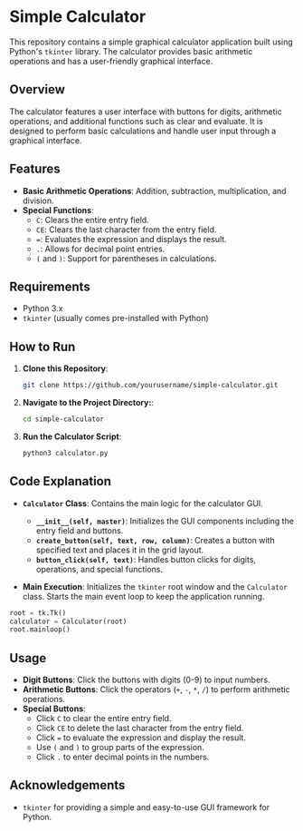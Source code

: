# Simple Calculator

This repository contains a simple graphical calculator application built using Python's `tkinter` library. The calculator provides basic arithmetic operations and has a user-friendly graphical interface.

## Overview

The calculator features a user interface with buttons for digits, arithmetic operations, and additional functions such as clear and evaluate. It is designed to perform basic calculations and handle user input through a graphical interface.

## Features

- **Basic Arithmetic Operations**: Addition, subtraction, multiplication, and division.
- **Special Functions**:
  - `C`: Clears the entire entry field.
  - `CE`: Clears the last character from the entry field.
  - `=`: Evaluates the expression and displays the result.
  - `.`: Allows for decimal point entries.
  - `(` and `)`: Support for parentheses in calculations.

## Requirements

- Python 3.x
- `tkinter` (usually comes pre-installed with Python)

## How to Run

1. **Clone this Repository**:
   ```bash
   git clone https://github.com/yourusername/simple-calculator.git
2. **Navigate to the Project Directory:**:
   ```bash
   cd simple-calculator
3. **Run the Calculator Script**:
   ```bash
   python3 calculator.py

## Code Explanation

- **`Calculator` Class**: Contains the main logic for the calculator GUI.
  - **`__init__(self, master)`**: Initializes the GUI components including the entry field and buttons.
  - **`create_button(self, text, row, column)`**: Creates a button with specified text and places it in the grid layout.
  - **`button_click(self, text)`**: Handles button clicks for digits, operations, and special functions.

- **Main Execution**: Initializes the `tkinter` root window and the `Calculator` class. Starts the main event loop to keep the application running.

```python
root = tk.Tk()
calculator = Calculator(root)
root.mainloop()
```

## Usage

- **Digit Buttons**: Click the buttons with digits (0-9) to input numbers.
- **Arithmetic Buttons**: Click the operators (`+`, `-`, `*`, `/`) to perform arithmetic operations.
- **Special Buttons**:
  - Click `C` to clear the entire entry field.
  - Click `CE` to delete the last character from the entry field.
  - Click `=` to evaluate the expression and display the result.
  - Use `(` and `)` to group parts of the expression.
  - Click `.` to enter decimal points in the numbers.

## Acknowledgements

- `tkinter` for providing a simple and easy-to-use GUI framework for Python.

